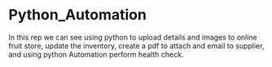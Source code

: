 # Python_Automation
In this rep we can see using python to upload details and images to online fruit store, update the inventory, create a pdf to attach and email to supplier, and using python Automation perform health check.

